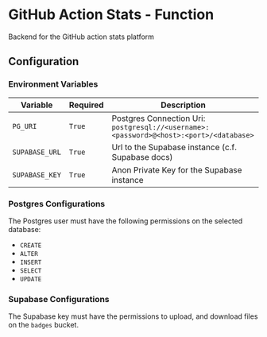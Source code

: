 # GitHub Action Stats - Function

Backend for the GitHub action stats platform

## Configuration

### Environment Variables

| Variable       | Required | Description                                                                            |
| -------------- | -------- | -------------------------------------------------------------------------------------- |
| `PG_URI`       | `True`   | Postgres Connection Uri: `postgresql://<username>:<password>@<host>:<port>/<database>` |
| `SUPABASE_URL` | `True`   | Url to the Supabase instance (c.f. Supabase docs)                                      |
| `SUPABASE_KEY` | `True`   | Anon Private Key for the Supabase instance                                             |

### Postgres Configurations

The Postgres user must have the following permissions on the selected database:

- `CREATE`
- `ALTER`
- `INSERT`
- `SELECT`
- `UPDATE`

### Supabase Configurations

The Supabase key must have the permissions to upload, and download files on the `badges` bucket.
